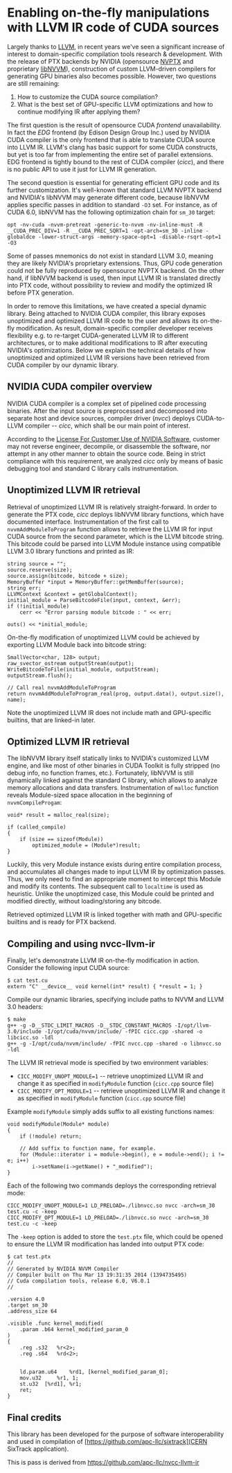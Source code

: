 # Enabling on-the-fly manipulations with LLVM IR code of CUDA sources

Largely thanks to [LLVM](http://llvm.org/), in recent years we've seen a significant increase of interest to domain-specific compilation tools research & development. With the release of PTX backends by NVIDIA (opensource [NVPTX](http://llvm.org/docs/NVPTXUsage.html) and proprietary [libNVVM](https://developer.nvidia.com/cuda-llvm-compiler)), construction of custom LLVM-driven compilers for generating GPU binaries also becomes possible. However, two questions are still remaining:

1. How to customize the CUDA source compilation?
2. What is the best set of GPU-specific LLVM optimizations and how to continue modifying IR after applying them?

The first question is the result of opensource CUDA *frontend* unavailability. In fact the *EDG* frontend (by Edison Design Group Inc.) used by NVIDIA CUDA compiler is the only frontend that is able to translate CUDA source into LLVM IR. LLVM's clang has basic support for some CUDA constructs, but yet is too far from implementing the entire set of parallel extensions. EDG frontend is tightly bound to the rest of CUDA compiler (*cicc*), and there is no public API to use it just for LLVM IR generation.

The second question is essential for generating efficient GPU code and its further customization. It's well-known that standard LLVM NVPTX backend and NVIDIA's libNVVM may generate different code, because libNVVM applies specific passes in addition to standard `-O3` set. For instance, as of CUDA 6.0, libNVVM has the following optimization chain for `sm_30` target:

```
opt -nv-cuda -nvvm-pretreat -generic-to-nvvm -nv-inline-must -R __CUDA_PREC_DIV=1 -R __CUDA_PREC_SQRT=1 -opt-arch=sm_30 -inline -globaldce -lower-struct-args -memory-space-opt=1 -disable-rsqrt-opt=1 -O3
```

Some of passes mnemonics do not exist in standard LLVM 3.0, meaning they are likely NVIDIA's proprietary extensions. Thus, GPU code generation could not be fully reproduced by opensource NVPTX backend. On the other hand, if libNVVM backend is used, then input LLVM IR is translated directly into PTX code, without possibility to review and modify the optimized IR before PTX generation.

In order to remove this limitations, we have created a special dynamic library. Being attached to NVIDIA CUDA compiler, this library exposes unoptimized and optimized LLVM IR code to the user and allows its on-the-fly modification. As result, domain-specific compiler developer receives flexibility e.g. to re-target CUDA-generated LLVM IR to different architectures, or to make additional modifications to IR after executing NVIDIA's optimizations. Below we explain the technical details of how unoptimized and optimized LLVM IR versions have been retrieved from CUDA compiler by our dynamic library.

## NVIDIA CUDA compiler overview

NVIDIA CUDA compiler is a complex set of pipelined code processing binaries. After the input source is preprocessed and decomposed into separate host and device sources, compiler driver (*nvcc*) deploys CUDA-to-LLVM compiler -- *cicc*, which shall be our main point of interest.

According to the [License For Customer Use of NVIDIA Software](http://www.nvidia.com/content/DriverDownload-March2009/licence.php?lang=us), customer may not reverse engineer, decompile, or disassemble the software, nor attempt in any other manner to obtain the source code. Being in strict compliance with this requirement, we analyzed *cicc* only by means of basic debugging tool and standard C library calls instrumentation.

## Unoptimized LLVM IR retrieval

Retrieval of unoptimized LLVM IR is relatively straight-forward. In order to generate the PTX code, *cicc* deploys libNVVM library functions, which have documented interface. Instrumentation of the first call to `nvvmAddModuleToProgram` function allows to retrieve the LLVM IR for input CUDA source from the second parameter, which is the LLVM bitcode string. This bitcode could be parsed into LLVM Module instance using compatible LLVM 3.0 library functions and printed as IR:

```
string source = "";
source.reserve(size);
source.assign(bitcode, bitcode + size);
MemoryBuffer *input = MemoryBuffer::getMemBuffer(source);
string err;
LLVMContext &context = getGlobalContext();
initial_module = ParseBitcodeFile(input, context, &err);
if (!initial_module)
	cerr << "Error parsing module bitcode : " << err;

outs() << *initial_module;
```

On-the-fly modification of unoptimized LLVM could be achieved by exporting LLVM Module back into bitcode string:

```
SmallVector<char, 128> output;
raw_svector_ostream outputStream(output);
WriteBitcodeToFile(initial_module, outputStream);
outputStream.flush();

// Call real nvvmAddModuleToProgram
return nvvmAddModuleToProgram_real(prog, output.data(), output.size(), name);
```

Note the unoptimized LLVM IR does not include math and GPU-specific builtins, that are linked-in later.

## Optimized LLVM IR retrieval

The libNVVM library itself statically links to NVIDIA's customized LLVM engine, and like most of other binaries in CUDA Toolkit is fully stripped (no debug info, no function frames, etc.). Fortunately, libNVVM is still dynamically linked against the standard C library, which allows to analyze memory allocations and data transfers. Instrumentation of `malloc` function reveals Module-sized space allocation in the beginning of `nvvmCompileProgam`:

```
void* result = malloc_real(size);

if (called_compile)
{
	if (size == sizeof(Module))
		optimized_module = (Module*)result;
}
```

Luckily, this very Module instance exists during entire compilation process, and accumulates all changes made to input LLVM IR by optimization passes. Thus, we only need to find an appropriate moment to intercept this Module and modify its contents. The subsequent call to `localtime` is used as heuristic. Unlike the unoptimized case, this Module could be printed and modified directly, without loading/storing any bitcode.

Retrieved optimized LLVM IR is linked together with math and GPU-specific builtins and is ready for PTX backend.

## Compiling and using nvcc-llvm-ir

Finally, let's demonstrate LLVM IR on-the-fly modification in action. Consider the following input CUDA source:

```
$ cat test.cu
extern "C" __device__ void kernel(int* result) { *result = 1; }
```

Compile our dynamic libraries, specifying include paths to NVVM and LLVM 3.0 headers:

```
$ make
g++ -g -D__STDC_LIMIT_MACROS -D__STDC_CONSTANT_MACROS -I/opt/llvm-3.0/include -I/opt/cuda/nvvm/include/ -fPIC cicc.cpp -shared -o libcicc.so -ldl
g++ -g -I/opt/cuda/nvvm/include/ -fPIC nvcc.cpp -shared -o libnvcc.so -ldl
```

The LLVM IR retrieval mode is specified by two environment variables:

* `CICC_MODIFY_UNOPT_MODULE=1` -- retrieve unoptimized LLVM IR and change it as specified in `modifyModule` function (`cicc.cpp` source file)
* `CICC_MODIFY_OPT_MODULE=1` -- retrieve unoptimized LLVM IR and change it as specified in `modifyModule` function (`cicc.cpp` source file)

Example `modifyModule` simply adds suffix to all existing functions names:

```
void modifyModule(Module* module)
{
	if (!module) return;

	// Add suffix to function name, for example.
	for (Module::iterator i = module->begin(), e = module->end(); i != e; i++)
		i->setName(i->getName() + "_modified");
}

```

Each of the following two commands deploys the corresponding retrieval mode:

```
CICC_MODIFY_UNOPT_MODULE=1 LD_PRELOAD=./libnvcc.so nvcc -arch=sm_30 test.cu -c -keep
CICC_MODIFY_OPT_MODULE=1 LD_PRELOAD=./libnvcc.so nvcc -arch=sm_30 test.cu -c -keep
```

The `-keep` option is added to store the `test.ptx` file, which could be opened to ensure the LLVM IR modification has landed into output PTX code:

```
$ cat test.ptx 
//
// Generated by NVIDIA NVVM Compiler
// Compiler built on Thu Mar 13 19:31:35 2014 (1394735495)
// Cuda compilation tools, release 6.0, V6.0.1
//

.version 4.0
.target sm_30
.address_size 64

.visible .func kernel_modified(
	.param .b64 kernel_modified_param_0
)
{
	.reg .s32 	%r<2>;
	.reg .s64 	%rd<2>;


	ld.param.u64 	%rd1, [kernel_modified_param_0];
	mov.u32 	%r1, 1;
	st.u32 	[%rd1], %r1;
	ret;
}
```

## Final credits

This library has been developed for the purpose of software interoperability and used in compilation of [https://github.com/apc-llc/sixtrack](CERN SixTrack application).

This is pass is derived from https://github.com/apc-llc/nvcc-llvm-ir

